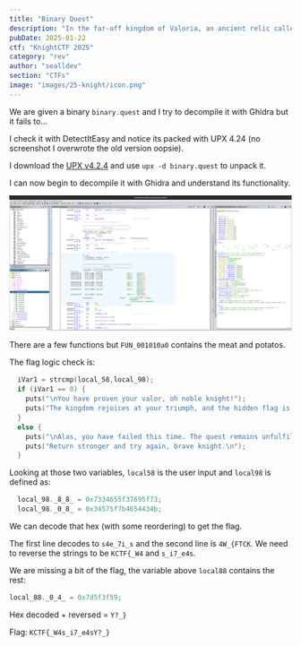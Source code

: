 ```yaml
---
title: "Binary Quest"
description: "In the far-off kingdom of Valoria, an ancient relic called the “Sacred Flag” lies hidden within a guarded fortress. Legend says only a true knight of cunning and skill can lay claim to its power. Dare you venture into the shadows and emerge victorious? Your journey begins now—onward, brave soul, and seize your destiny in the Binary Quest."
pubDate: 2025-01-22
ctf: "KnightCTF 2025"
category: "rev"
author: "sealldev"
section: "CTFs"
image: "images/25-knight/icon.png"
---
```




We are given a binary `binary.quest` and I try to decompile it with Ghidra but it fails to...

I check it with DetectItEasy and notice its packed with UPX 4.24 (no screenshot I overwrote the old version oopsie).

I download the [UPX v4.2.4](https://github.com/upx/upx/releases/tag/v4.2.4) and use `upx -d binary.quest` to unpack it.

I can now begin to decompile it with Ghidra and understand its functionality.

![binaryquestghidra.png](images/25-knight/binaryquestghidra.png)

There are a few functions but `FUN_001010a0` contains the meat and potatos.

The flag logic check is:

```c
  iVar1 = strcmp(local_58,local_98);
  if (iVar1 == 0) {
    puts("\nYou have proven your valor, oh noble knight!");
    puts("The kingdom rejoices at your triumph, and the hidden flag is indeed yours.\n");
  }
  else {
    puts("\nAlas, you have failed this time. The quest remains unfulfilled...");
    puts("Return stronger and try again, brave knight.\n");
  }
```

Looking at those two variables, `local58` is the user input and `local98` is defined as:

```c
  local_98._8_8_ = 0x7334655f37695f73;
  local_98._0_8_ = 0x34575f7b4654434b;
```

We can decode that hex (with some reordering) to get the flag.

The first line decodes to `s4e_7i_s` and the second line is `4W_{FTCK`. We need to reverse the strings to be `KCTF{_W4` and `s_i7_e4s`.

We are missing a bit of the flag, the variable above `local88` contains the rest:

```c
local_88._0_4_ = 0x7d5f3f59;
```

Hex decoded + reversed = `Y?_}`

Flag: `KCTF{_W4s_i7_e4sY?_}`

